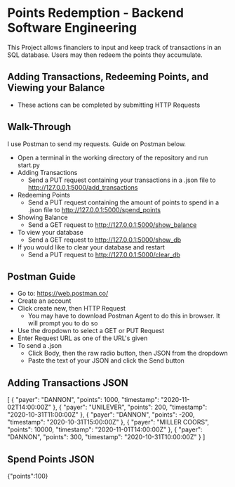 
# Points Redemption - Backend Software Engineering


This Project allows financiers to input and keep track of transactions in an SQL database. Users may then redeem the points they accumulate.


## Adding Transactions, Redeeming Points, and Viewing your Balance
- These actions can be completed by submitting HTTP Requests
## Walk-Through
I use Postman to send my requests. Guide on Postman below.
- Open a terminal in the working directory of the repository and run start.py
- Adding Transactions
    - Send a PUT request containing your transactions in a .json file to http://127.0.0.1:5000/add_transactions
- Redeeming Points
    - Send a PUT request containing the amount of points to spend in a .json file to http://127.0.0.1:5000/spend_points
- Showing Balance
    - Send a GET request to http://127.0.0.1:5000/show_balance
- To view your database
    - Send a GET request to http://127.0.0.1:5000/show_db
- If you would like to clear your database and restart
    - Send a PUT request to http://127.0.0.1:5000/clear_db

## Postman Guide
- Go to: https://web.postman.co/
- Create an account
- Click create new, then HTTP Request
    - You may have to download Postman Agent to do this in browser. It will prompt you to do so
- Use the dropdown to select a GET or PUT Request
- Enter Request URL as one of the URL's given
- To send a .json
    - Click Body, then the raw radio button, then JSON from the dropdown
    - Paste the text of your JSON and click the Send button
## Adding Transactions JSON
[
  {
    "payer": "DANNON",
    "points": 1000,
    "timestamp": "2020-11-02T14:00:00Z"
  },
  {
    "payer": "UNILEVER",
    "points": 200,
    "timestamp": "2020-10-31T11:00:00Z"
  },
  {
    "payer": "DANNON",
    "points": -200,
    "timestamp": "2020-10-31T15:00:00Z"
  },
  {
    "payer": "MILLER COORS",
    "points": 10000,
    "timestamp": "2020-11-01T14:00:00Z"
  },
  {
    "payer": "DANNON",
    "points": 300,
    "timestamp": "2020-10-31T10:00:00Z"
  }
]
## Spend Points JSON
{"points":100}
